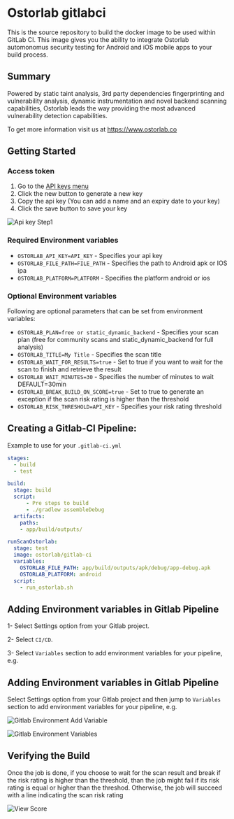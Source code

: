 # Ostorlab gitlabci
This is the source repository to build the docker image to be used within GitLab CI.  This image gives you the ability to integrate Ostorlab automonomus security testing for Android and iOS mobile apps to your build process.

## Summary

Powered by static taint analysis, 3rd party dependencies fingerprinting and vulnerability analysis, dynamic instrumentation and novel backend scanning capabilities, Ostorlab leads the way providing the most advanced vulnerability detection capabilities.

To get more information visit us at https://www.ostorlab.co

## Getting Started

### Access token

1. Go to the [API keys menu](https://report.ostorlab.co/library/api/keys)
2. Click the new button to generate a new key
3. Copy the api key (You can add a name and an expiry date to your key)
4. Click the save button to save your key

![Api key Step1](https://github.com/jenkinsci/ostorlab-plugin/blob/master/images/jenkins-apikey.png)

### Required Environment variables

- `OSTORLAB_API_KEY=API_KEY` - Specifies your api key 
- `OSTORLAB_FILE_PATH=FILE_PATH` - Specifies the path to Android apk or IOS ipa
- `OSTORLAB_PLATFORM=PLATFORM` - Specifies the platform android or ios  

### Optional Environment variables

Following are optional parameters that can be set from environment variables:

- `OSTORLAB_PLAN=free or static_dynamic_backend` - Specifies your scan plan (free for community scans and static_dynamic_backend for full analysis) 
- `OSTORLAB_TITLE=My Title` - Specifies the scan title 
- `OSTORLAB_WAIT_FOR_RESULTS=true` - Set to true if you want to wait for the scan to finish and retrieve the result
- `OSTORLAB_WAIT_MINUTES=30` - Specifies the number of minutes to wait DEFAULT=30min 
- `OSTORLAB_BREAK_BUILD_ON_SCORE=true` - Set to true to generate an exception if the scan risk rating is higher than the threshold  
- `OSTORLAB_RISK_THRESHOLD=API_KEY` - Specifies your risk rating threshold

## Creating a Gitlab-CI Pipeline:
Example to use for your `.gitlab-ci.yml`

```yaml
stages:
  - build
  - test

build:
  stage: build
  script:
      - Pre steps to build
      - ./gradlew assembleDebug
  artifacts:
    paths:
    - app/build/outputs/

runScanOstorlab:
  stage: test
  image: ostorlab/gitlab-ci
  variables:
    OSTORLAB_FILE_PATH: app/build/outputs/apk/debug/app-debug.apk
    OSTORLAB_PLATFORM: android
  script:
    - run_ostorlab.sh
```

## Adding Environment variables in Gitlab Pipeline

1- Select Settings option from your Gitlab project.

2- Select `CI/CD`.

3- Select `Variables` section to add environment variables for your pipeline, e.g.

## Adding Environment variables in Gitlab Pipeline
Select Settings option from your Gitlab project and then jump to `Variables` section to add environment variables for your pipeline, e.g.

![Gitlab Environment Add Variable](https://github.com/Ostorlab/gitlabci/blob/main/img/add_variable.png)

![Gitlab Environment Variables](https://github.com/Ostorlab/gitlabci/blob/main/img/addedvariables.png)

## Verifying the Build
Once the job is done, if you choose to wait for the scan result and break if the risk rating is higher than the threshold, than the job might fail if its risk rating is equal or higher than the threshod.
Otherwise, the job will succeed with a line indicating the scan risk rating

![View Score](https://github.com/jenkinsci/Ostorlab/blob/main/img/pipeline.png)